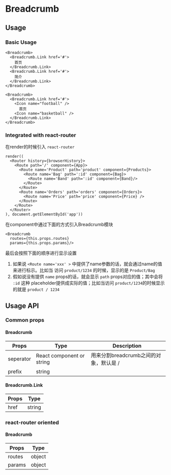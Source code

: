 # Breadcrumb

## Usage

### Basic Usage
```
<Breadcrumb>
  <Breadcrumb.Link href='#'>
    首页
  </Breadcrumb.Link>
  <Breadcrumb.Link href='#'>
    简介
  </Breadcrumb.Link>
</Breadcrumb>

<Breadcrumb>
  <Breadcrumb.Link href='#'>
    <Icon name="football" />
      首页
    <Icon name="basketball" />
  </Breadcrumb.Link>
</Breadcrumb>
```

### Integrated with react-router
在render的时候引入 `react-router`
```
render((
  <Router history={browserHistory}>
    <Route path='/' component={App}>
      <Route name='Product' path='product' component={Products}>
        <Route name='Bag' path=':id' component={Bag}>
          <Route name='Band' path=':id' component={Band}/>
        </Route>
      </Route>
      <Route name='Orders' path='orders' component={Orders}>
        <Route name='Price' path='price' component={Price} />
      </Route>
    </Route>
  </Router>
), document.getElementById('app'))
```
在component中通过下面的方式引入Breadcrumb模块
```
<Breadcrumb
  routes={this.props.routes}
  params={this.props.params}/>
```
最后会按照下面的顺序进行显示设置
1. 如果说 `<Route name='xxx' >` 中提供了name参数的话，就会通过name的值来进行标示。比如当
  访问 `product/1234` 的时候，显示的是 `Product/Bag`
2. 假如说没有提供 `name` props的话，就会显示 `path` props对应的值；其中会将 `:id` 这种
  placeholder提供成实际的值；比如当访问 `product/1234`的时候显示的就是 `product / 1234`

## Usage API

### Common props
#### Breadcrumb
| Props     | Type                       | Description                            |
|-----------|----------------------------|----------------------------------------|
| seperator | React component or string  | 用来分割breadcrumb之间的对象，默认是 / |
| prefix    | string                     |                                         |
#### Breadcrumb.Link

| Props | Type   |
|-------|--------|
| href  | string |

### react-router oriented
#### Breadcrumb
| Props  | Type   |
|--------|--------|
| routes | object |
| params | object |

